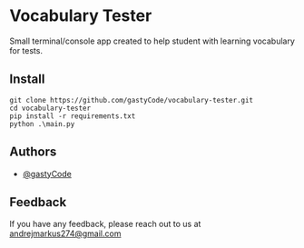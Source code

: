 
# Vocabulary Tester

Small terminal/console app created to help student with learning vocabulary for tests.


## Install

```console
git clone https://github.com/gastyCode/vocabulary-tester.git
cd vocabulary-tester
pip install -r requirements.txt
python .\main.py
```


## Authors

- [@gastyCode](https://www.github.com/gastyCode)


## Feedback

If you have any feedback, please reach out to us at andrejmarkus274@gmail.com

